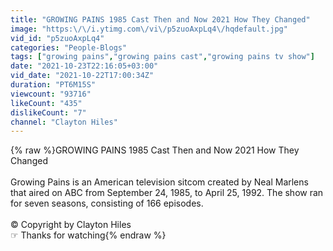 ```yaml
---
title: "GROWING PAINS 1985 Cast Then and Now 2021 How They Changed"
image: "https:\/\/i.ytimg.com\/vi\/p5zuoAxpLq4\/hqdefault.jpg"
vid_id: "p5zuoAxpLq4"
categories: "People-Blogs"
tags: ["growing pains","growing pains cast","growing pains tv show"]
date: "2021-10-23T22:16:05+03:00"
vid_date: "2021-10-22T17:00:34Z"
duration: "PT6M15S"
viewcount: "93716"
likeCount: "435"
dislikeCount: "7"
channel: "Clayton Hiles"
---
```

{% raw %}GROWING PAINS 1985 Cast Then and Now 2021 How They Changed<br /><br />Growing Pains is an American television sitcom created by Neal Marlens that aired on ABC from September 24, 1985, to April 25, 1992. The show ran for seven seasons, consisting of 166 episodes.<br /><br />© Copyright by Clayton Hiles <br />☞ Thanks for watching{% endraw %}
